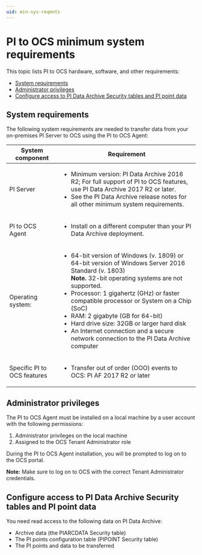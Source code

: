 ```yaml
---
uid: min-sys-reqmnts
---
```


# PI to OCS minimum system requirements

This topic lists PI to OCS hardware, software, and other requirements:

* [System requirements](#system-requirements)
* [Administrator privileges](#administrator-privileges)
* [Configure access to PI Data Archive Security tables and PI point data](#configure-access-to-pi-data-archive-security-tables-and-pi-point-data)

## System requirements

The following system requirements are needed to transfer data from your on-premises PI Server to OCS using the PI to OCS Agent:

| System component | Requirement |
| ------------- | ----------------- |
| PI Server | <ul><li>Minimum version: PI Data Archive 2016 R2; For full support of PI to OCS features, use PI Data Archive 2017 R2 or later.</li><li>See the PI Data Archive release notes for all other minimum system requirements.</li></ul> |
| PI to OCS Agent | <ul><li> Install on a different computer than your PI Data Archive deployment.</li>|
|Operating system: |<ul><li>64-bit version of Windows (v. 1809) or 64-bit version of Windows Server 2016 Standard (v. 1803)<br>**Note.** 32-bit operating systems are not supported.</li><li>Processor: 1 gigahertz (GHz) or faster compatible processor or System on a Chip (SoC)</li><li>RAM: 2 gigabyte (GB for 64-bit)</li><li>Hard drive size: 32GB or larger hard disk</li><li>An Internet connection and a secure network connection to the PI Data Archive computer</li></ul> |
| Specific PI to OCS features | <ul><li>Transfer out of order (OOO) events to OCS: PI AF 2017 R2 or later |

## Administrator privileges

The PI to OCS Agent must be installed on a local machine by a user account with the following permissions: 

1.	Administrator privileges on the local machine
2.	Assigned to the OCS Tenant Administrator role

During the PI to OCS Agent installation, you will be prompted to log on to the OCS portal. 

**Note:** Make sure to log on to OCS with the correct Tenant Administrator credentials. 

## Configure access to PI Data Archive Security tables and PI point data

You need read access to the following data on PI Data Archive:

* Archive data (the PIARCDATA Security table)
* The PI points configuration table (PIPOINT Security table)
* The PI points and data to be transferred
